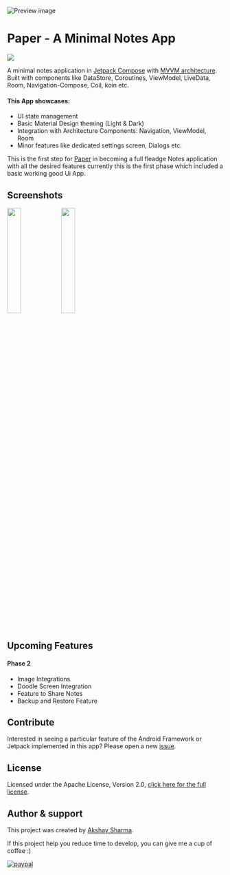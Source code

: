 ![Preview image](https://raw.githubusercontent.com/akshay2211/Paper/master/media/banner.webp)

# Paper - A Minimal Notes App
[![](https://androidweekly.net/issues/issue-496/badge?style=flat-square)](https://androidweekly.net/issues/issue-496)

A minimal notes application in [Jetpack Compose](https://developer.android.com/jetpack/compose) with [MVVM architecture](https://developer.android.com/jetpack/guide).
Built with components like DataStore, Coroutines, ViewModel, LiveData, Room, Navigation-Compose, Coil, koin etc.


#### This App showcases:

* UI state management
* Basic Material Design theming (Light & Dark)
* Integration with Architecture Components: Navigation, ViewModel, Room
* Minor features like dedicated settings screen, Dialogs etc.


This is the first step for [Paper](https://github.com/akshay2211/paper) in becoming a full fleadge Notes application with all the desired features
currently this is the first phase which included a basic working good Ui App.

Screenshots
-----------
<img src="https://raw.githubusercontent.com/akshay2211/Paper/master/media/light.png" width="25%"/><img src="https://raw.githubusercontent.com/akshay2211/Paper/master/media/dark.png" width="25%"/>

Upcoming Features
-----------

#### Phase 2

* Image Integrations
* Doodle Screen Integration 
* Feature to Share Notes
* Backup and Restore Feature


Contribute
----------
Interested in seeing a particular feature of the Android Framework or Jetpack implemented in this
app? 
Please open a new [issue](https://github.com/akshay2211/paper/issues).

License
-----------------
Licensed under the Apache License, Version 2.0, [click here for the full license](/LICENSE).

Author & support
-----------------
This project was created by [Akshay Sharma](https://akshay2211.github.io/).

If this project help you reduce time to develop, you can give me a cup of coffee :) 

[![paypal](https://www.paypalobjects.com/en_US/i/btn/btn_donateCC_LG.gif)](https://www.paypal.me/akshay2211)



